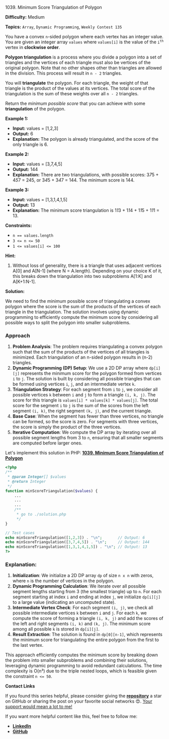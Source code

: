 1039\. Minimum Score Triangulation of Polygon

**Difficulty:** Medium

**Topics:** `Array`, `Dynamic Programming`, `Weekly Contest 135`

You have a convex `n`-sided polygon where each vertex has an integer value. You are given an integer array `values` where `values[i]` is the value of the <code>i<sup>th</sup></code> vertex in **clockwise order**.

**Polygon triangulation** is a process where you divide a polygon into a set of triangles and the vertices of each triangle must also be vertices of the original polygon. Note that no other shapes other than triangles are allowed in the division. This process will result in `n - 2` triangles.

You will **triangulate** the polygon. For each triangle, the weight of that triangle is the product of the values at its vertices. The total score of the triangulation is the sum of these weights over all `n - 2` triangles.

Return the _minimum possible score_ that you can achieve with some **triangulation** of the polygon.

**Example 1:**

- **Input:** values = [1,2,3]
- **Output:** 6
- **Explanation:** The polygon is already triangulated, and the score of the only triangle is 6.

**Example 2:**

- **Input:** values = [3,7,4,5]
- **Output:** 144
- **Explanation:** There are two triangulations, with possible scores: 3*7*5 + 4*5*7 = 245, or 3*4*5 + 3*4*7 = 144.
  The minimum score is 144.

**Example 3:**

- **Input:** values = [1,3,1,4,1,5]
- **Output:** 13
- **Explanation:** The minimum score triangulation is 1*1*3 + 1*1*4 + 1*1*5 + 1*1*1 = 13.

**Constraints:**

- `n == values.length`
- `3 <= n <= 50`
- `1 <= values[i] <= 100`



**Hint:**
1. Without loss of generality, there is a triangle that uses adjacent vertices A[0] and A[N-1] (where N = A.length). Depending on your choice K of it, this breaks down the triangulation into two subproblems A[1:K] and A[K+1:N-1].






**Solution:**

We need to find the minimum possible score of triangulating a convex polygon where the score is the sum of the products of the vertices of each triangle in the triangulation. The solution involves using dynamic programming to efficiently compute the minimum score by considering all possible ways to split the polygon into smaller subproblems.

### Approach
1. **Problem Analysis**: The problem requires triangulating a convex polygon such that the sum of the products of the vertices of all triangles is minimized. Each triangulation of an n-sided polygon results in (n-2) triangles.
2. **Dynamic Programming (DP) Setup**: We use a 2D DP array where `dp[i][j]` represents the minimum score for the polygon formed from vertices `i` to `j`. The solution is built by considering all possible triangles that can be formed using vertices `i`, `j`, and an intermediate vertex `k`.
3. **Triangulation Strategy**: For each segment from `i` to `j`, we consider all possible vertices `k` between `i` and `j` to form a triangle `(i, k, j)`. The score for this triangle is `values[i] * values[k] * values[j]`. The total score for the segment `i` to `j` is the sum of the scores from the left segment `(i, k)`, the right segment `(k, j)`, and the current triangle.
4. **Base Case**: When the segment has fewer than three vertices, no triangle can be formed, so the score is zero. For segments with three vertices, the score is simply the product of the three vertices.
5. **Iterative Computation**: We compute the DP array by iterating over all possible segment lengths from 3 to `n`, ensuring that all smaller segments are computed before larger ones.

Let's implement this solution in PHP: **[1039. Minimum Score Triangulation of Polygon](https://github.com/mah-shamim/leet-code-in-php/tree/main/algorithms/001039-minimum-score-triangulation-of-polygon/solution.php)**

```php
<?php
/**
 * @param Integer[] $values
 * @return Integer
 */
function minScoreTriangulation($values) {
    ...
    ...
    ...
    /**
     * go to ./solution.php
     */
}

// Test cases
echo minScoreTriangulation([1,2,3]) . "\n";       // Output: 6
echo minScoreTriangulation([3,7,4,5]) . "\n";     // Output: 144
echo minScoreTriangulation([1,3,1,4,1,5]) . "\n"; // Output: 13
?>
```

### Explanation:

1. **Initialization**: We initialize a 2D DP array `dp` of size `n x n` with zeros, where `n` is the number of vertices in the polygon.
2. **Dynamic Programming Calculation**: We iterate over all possible segment lengths starting from 3 (the smallest triangle) up to `n`. For each segment starting at index `i` and ending at index `j`, we initialize `dp[i][j]` to a large value (indicating an uncomputed state).
3. **Intermediate Vertex Check**: For each segment `(i, j)`, we check all possible intermediate vertices `k` between `i` and `j`. For each `k`, we compute the score of forming a triangle `(i, k, j)` and add the scores of the left and right segments `(i, k)` and `(k, j)`. The minimum score among all possible `k` is stored in `dp[i][j]`.
4. **Result Extraction**: The solution is found in `dp[0][n-1]`, which represents the minimum score for triangulating the entire polygon from the first to the last vertex.

This approach efficiently computes the minimum score by breaking down the problem into smaller subproblems and combining their solutions, leveraging dynamic programming to avoid redundant calculations. The time complexity is O(n³) due to the triple nested loops, which is feasible given the constraint `n <= 50`.

**Contact Links**

If you found this series helpful, please consider giving the **[repository](https://github.com/mah-shamim/leet-code-in-php)** a star on GitHub or sharing the post on your favorite social networks 😍. [Your support would mean a lot to me!](https://jackaltimer.com/hzk8jsphf8?key=5ba736283dafd7f94a84865e3cc3d775)

If you want more helpful content like this, feel free to follow me:

- **[LinkedIn](https://www.linkedin.com/in/arifulhaque/)**
- **[GitHub](https://github.com/mah-shamim)**
